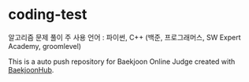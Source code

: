 # coding-test

알고리즘 문제 풀이
주 사용 언어 : 파이썬, C++
(백준, 프로그래머스, SW Expert Academy, groomlevel)

This is a auto push repository for Baekjoon Online Judge created with [BaekjoonHub](https://github.com/BaekjoonHub/BaekjoonHub).
